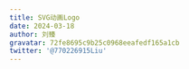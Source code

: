 ```yaml
---
title: SVG动画Logo
date: 2024-03-18
author: 刘臻
gravatar: 72fe8695c9b25c0968eeafedf165a1cb
twitter: '@770226915Liu'
---
```

